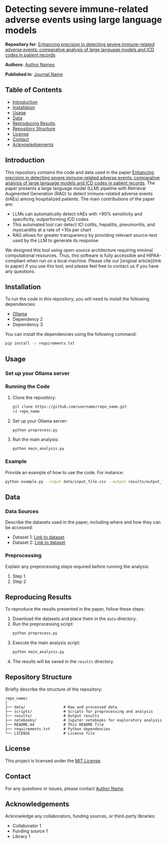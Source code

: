 # Detecting severe immune-related adverse events using large language models

**Repository for**: [Enhancing precision in detecting severe immune-related adverse events: comparative analysis of large language models and ICD codes in patient records](link_to_paper)

**Authors**: [Author Names](link_to_author_profiles)

**Published in**: [Journal Name](link_to_journal)

## Table of Contents

- [Introduction](#introduction)
- [Installation](#installation)
- [Usage](#usage)
- [Data](#data)
- [Reproducing Results](#reproducing-results)
- [Repository Structure](#repository-structure)
- [License](#license)
- [Contact](#contact)
- [Acknowledgements](#acknowledgements)

## Introduction

This repository contains the code and data used in the paper [Enhancing precision in detecting severe immune-related adverse events: comparative analysis of large language models and ICD codes in patient records](link_to_paper). The paper presents a large language model (LLM) pipeline with Retrieval Augmented Generation (RAG) to detect immune-related adverse events (irAEs) among hospitalized patients. The main contributions of the paper are:
- LLMs can automatically detect irAEs with >90% sensitivity and specificity, outperforming ICD codes
- This automated tool can detect ICI colitis, hepatitis, pneumonitis, and myocarditis at a rate of <10s per chart
- RAG allows for greater transparency by providing relevant source-text used by the LLM to generate its response

We designed this tool using open-source architecture requiring minimal computational resources. Thus, this software is fully accessible and HIPAA-compliant when run on a local machine. Please cite our [original article](link to paper) if you use this tool, and please feel free to contact us if you have any questions.

## Installation

To run the code in this repository, you will need to install the following dependencies:

- [Ollama]([url](https://github.com/ollama/ollama))
- Dependency 2
- Dependency 3

You can install the dependencies using the following command:

```bash
pip install -r requirements.txt
```

## Usage

### Set up your Ollama server

### Running the Code

1. Clone the repository:
    ```bash
    git clone https://github.com/username/repo_name.git
    cd repo_name
    ```

2. Set up your Ollama server:
    ```bash
    python preprocess.py
    ```

3. Run the main analysis:
    ```bash
    python main_analysis.py
    ```

### Example

Provide an example of how to use the code. For instance:

```bash
python example.py --input data/input_file.csv --output results/output_file.csv
```

## Data

### Data Sources

Describe the datasets used in the paper, including where and how they can be accessed:

- Dataset 1: [Link to dataset](link)
- Dataset 2: [Link to dataset](link)

### Preprocessing

Explain any preprocessing steps required before running the analysis:

1. Step 1
2. Step 2

## Reproducing Results

To reproduce the results presented in the paper, follow these steps:

1. Download the datasets and place them in the `data` directory.
2. Run the preprocessing script:
    ```bash
    python preprocess.py
    ```
3. Execute the main analysis script:
    ```bash
    python main_analysis.py
    ```
4. The results will be saved in the `results` directory.

## Repository Structure

Briefly describe the structure of the repository:

```
repo_name/
│
├── data/                 # Raw and processed data
├── scripts/              # Scripts for preprocessing and analysis
├── results/              # Output results
├── notebooks/            # Jupyter notebooks for exploratory analysis
├── README.md             # This README file
├── requirements.txt      # Python dependencies
└── LICENSE               # License file
```

## License

This project is licensed under the [MIT License](LICENSE).

## Contact

For any questions or issues, please contact [Author Name](link_to_email_or_profile).

## Acknowledgements

Acknowledge any collaborators, funding sources, or third-party libraries:

- Collaborator 1
- Funding source 1
- Library 1

